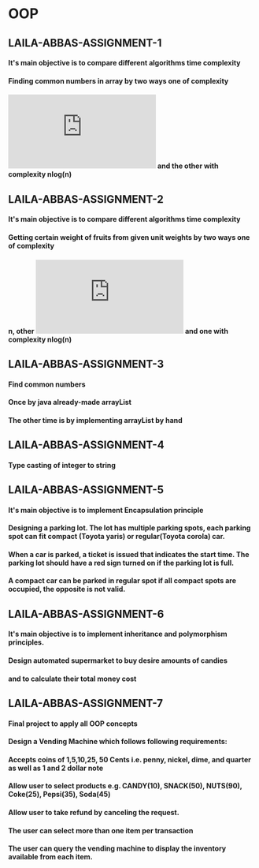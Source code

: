 # OOP

## LAILA-ABBAS-ASSIGNMENT-1

#### It's main objective is to compare different algorithms time complexity
#### Finding common numbers in array by two ways one of complexity
#### ![rumus kedua](http://latex.codecogs.com/gif.latex?%5Cdpi%7B150%7D%20n%5E%7B2%7D) and the other with complexity nlog(n)

## LAILA-ABBAS-ASSIGNMENT-2

#### It's main objective is to compare different algorithms time complexity
#### Getting certain weight of fruits from given unit weights by two ways one of complexity
#### n, other ![rumus kedua](http://latex.codecogs.com/gif.latex?%5Cdpi%7B150%7D%20n%5E%7B2%7D) and one with complexity nlog(n)

## LAILA-ABBAS-ASSIGNMENT-3

#### Find common numbers 
#### Once by java already-made arrayList
#### The other time is by implementing arrayList by hand

## LAILA-ABBAS-ASSIGNMENT-4

#### Type casting of integer to string 

## LAILA-ABBAS-ASSIGNMENT-5

#### It's main objective is to implement Encapsulation principle
#### Designing a parking lot. The lot has multiple parking spots, each parking spot can fit compact (Toyota yaris) or regular(Toyota corola) car. 
#### When a car is parked, a ticket is issued  that indicates the start time. The parking lot should have a red sign turned on if the parking lot is full.
#### A compact car can be parked in regular spot if all compact spots are occupied, the opposite is not valid.

## LAILA-ABBAS-ASSIGNMENT-6

#### It's main objective is to implement inheritance and polymorphism principles.
#### Design automated supermarket to buy desire amounts of candies 
#### and to calculate their total money cost

## LAILA-ABBAS-ASSIGNMENT-7

#### Final project to apply all OOP concepts
#### Design a Vending Machine which follows following requirements:
####     Accepts coins of 1,5,10,25, 50 Cents i.e. penny, nickel, dime, and quarter as well as 1 and 2 dollar note
####     Allow user to select products e.g. CANDY(10), SNACK(50), NUTS(90), Coke(25), Pepsi(35), Soda(45)
####     Allow user to take refund by canceling the request.
####     The user can select more than one item per transaction
####     The user can query the vending machine to display the inventory available from each item.







